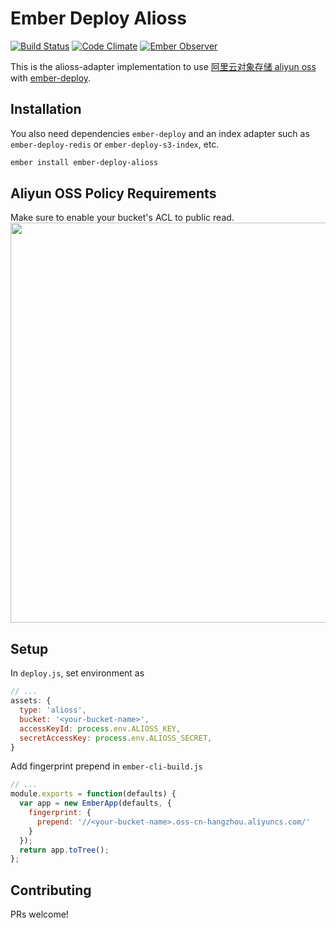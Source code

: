 # Ember Deploy Alioss
[![Build Status](https://travis-ci.org/he9qi/ember-deploy-alioss.svg?branch=master)](https://travis-ci.org/he9qi/ember-deploy-alioss)
[![Code Climate](https://codeclimate.com/github/he9qi/ember-deploy-alioss/badges/gpa.svg)](https://codeclimate.com/github/he9qi/ember-deploy-alioss)
[![Ember Observer](http://emberobserver.com/badges/ember-deploy-alioss.svg)](http://emberobserver.com/addons/ember-deploy-alioss)

This is the alioss-adapter implementation to use [阿里云对象存储 aliyun oss](http://oss.aliyun.com/) with
[ember-deploy](https://github.com/levelbossmike/ember-deploy).

## Installation
You also need dependencies `ember-deploy` and an index adapter such as `ember-deploy-redis` or `ember-deploy-s3-index`, etc.
```sh
ember install ember-deploy-alioss
```

## Aliyun OSS Policy Requirements
Make sure to enable your bucket's ACL to public read.
<br>
<img src="https://cloud.githubusercontent.com/assets/5576425/10038074/0b65078a-6174-11e5-90c6-dbe878c45a9d.jpg" width="640">


## Setup
In `deploy.js`, set environment as
```javascript
// ...
assets: {
  type: 'alioss',
  bucket: '<your-bucket-name>',
  accessKeyId: process.env.ALIOSS_KEY,
  secretAccessKey: process.env.ALIOSS_SECRET,
}
```

Add fingerprint prepend in `ember-cli-build.js`
```javascript
// ...
module.exports = function(defaults) {
  var app = new EmberApp(defaults, {
    fingerprint: {
      prepend: '//<your-bucket-name>.oss-cn-hangzhou.aliyuncs.com/'
    }
  });
  return app.toTree();
};
```

## Contributing
PRs welcome!
